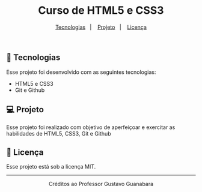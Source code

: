 
<h1 align="center">Curso de HTML5 e CSS3</h1>


<p align="center">
  <a href="#-tecnologias">Tecnologias</a>&nbsp;&nbsp;&nbsp;|&nbsp;&nbsp;&nbsp;
  <a href="#-projeto">Projeto</a>&nbsp;&nbsp;&nbsp;|&nbsp;&nbsp;&nbsp;
  <a href="#memo-licença">Licença</a>
</p>

<br>

## 🚀 Tecnologias

Esse projeto foi desenvolvido com as seguintes tecnologias:

- HTML5 e CSS3
- Git e Github

## 💻 Projeto

Esse projeto foi realizado com objetivo de aperfeiçoar e exercitar as habilidades de HTML5, CSS3, Git e Github

## :memo: Licença

Esse projeto está sob a licença MIT.

---
<p align="center">Créditos ao Professor Gustavo Guanabara</p>
